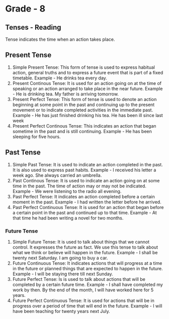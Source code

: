 # Grade - 8
## Tenses - Reading
Tense indicates the time when an action takes place.
## Present Tense
1. Simple Present Tense: This form of tense is used to express habitual action, general truths and to express a future event that is part of a fixed timetable.
Example - He drinks tea every day.
2. Present Continous Tense: It is used for an action going on at the time of speaking or an action arranged to take place in the near future.
Example - He is drinking tea.
My father is arriving tomorrow.
3. Present Perfect Tense: This form of tense is used to denote an action beginning at some point in the past and continuing up to the present movement or to indicate completed activities in the immediate past.
Example - He has just finished drinking his tea.
He has been ill since last week
4. Present Perfect Continous Tense: This indicates an action that began sometime in the past and is still continuing. 
Example - He has been sleeping for five hours.
## Past Tense
1. Simple Past Tense: It is used to indicate an action completed in the past. It is also used to express past habits.
Example - I received his letter a week ago.
She always carried an umbrella.
2. Past Continous Tense: It is used to indicate an action going on at some time in the past. The time of action may or may not be indicated.
Example -  We were listening to the radio all evening.
3. Past Perfect Tense: It indicates an action completed before a certain moment in the past.
Example - I had written the letter before he arrived.
4. Past Perfect Continuous Tense: It is used for an action that began before a certain point in the past and continued up to that time.
Example - At that time he had been writing a novel for two months.
### Future Tense
1. Simple Future Tense: It is used to talk about things that we cannot control. It expresses the future as fact. We use this tense to talk about what we think or believe will happen in the future. 
Example - I shall be twenty next Saturday.
I am going to buy a car.
2. Future Continuous Tense: It indicates actions that will progress at a time in the future or planned things that are expected to happen in the future.
Example - I will be staying there till next Sunday.
3. Future Perfect Tense: Is is used to talk about actions that will be completed by a certain future time. 
Example - I shall have completed my work by then.
By the end of the month, I will have worked here for 5 years.
4. Future Perfect Continuous Tense: It is used for actions that will be in progress over a period of time that will end in the future.
Example - I will have been teaching for twenty years next July.

